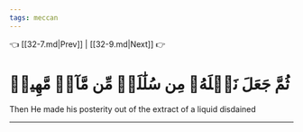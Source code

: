 ```yaml
---
tags: meccan
---
```


👈 [[32-7.md|Prev]] | [[32-9.md|Next]] 👉

# ثُمَّ جَعَلَ نَسۡلَهُۥ مِن سُلَٰلَةٖ مِّن مَّآءٖ مَّهِينٖ

Then He made his posterity out of the extract of a liquid disdained

---

